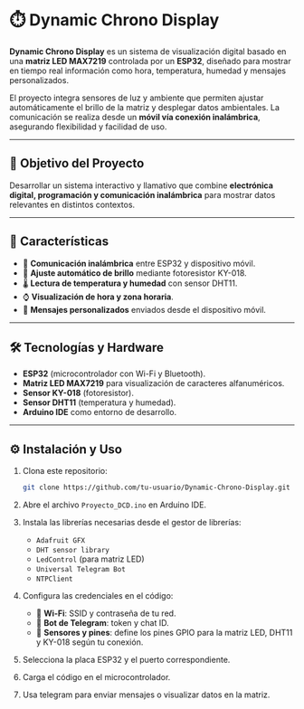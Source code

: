 # ⏱️ Dynamic Chrono Display

**Dynamic Chrono Display** es un sistema de visualización digital basado en una **matriz LED MAX7219** controlada por un **ESP32**, diseñado para mostrar en tiempo real información como hora, temperatura, humedad y mensajes personalizados.  

El proyecto integra sensores de luz y ambiente que permiten ajustar automáticamente el brillo de la matriz y desplegar datos ambientales. La comunicación se realiza desde un **móvil vía conexión inalámbrica**, asegurando flexibilidad y facilidad de uso.  

---

## 🎯 Objetivo del Proyecto
Desarrollar un sistema interactivo y llamativo que combine **electrónica digital, programación y comunicación inalámbrica** para mostrar datos relevantes en distintos contextos.  

---

## 🚀 Características
- 📡 **Comunicación inalámbrica** entre ESP32 y dispositivo móvil.  
- 🔆 **Ajuste automático de brillo** mediante fotoresistor KY-018.  
- 🌡️ **Lectura de temperatura y humedad** con sensor DHT11.  
- ⌚ **Visualización de hora y zona horaria**.  
- 📝 **Mensajes personalizados** enviados desde el dispositivo móvil.  

---

## 🛠️ Tecnologías y Hardware
- **ESP32** (microcontrolador con Wi-Fi y Bluetooth).  
- **Matriz LED MAX7219** para visualización de caracteres alfanuméricos.  
- **Sensor KY-018** (fotoresistor).  
- **Sensor DHT11** (temperatura y humedad).  
- **Arduino IDE** como entorno de desarrollo.  

---

## ⚙️ Instalación y Uso
1. Clona este repositorio:
   ```bash
   git clone https://github.com/tu-usuario/Dynamic-Chrono-Display.git
   ```
2. Abre el archivo `Proyecto_DCD.ino` en Arduino IDE.
3. Instala las librerías necesarias desde el gestor de librerías:
   - `Adafruit GFX`
   - `DHT sensor library`
   - `LedControl` (para matriz LED)
   - `Universal Telegram Bot`
   - `NTPClient`

4. Configura las credenciales en el código:
   - 🔑 **Wi-Fi**: SSID y contraseña de tu red.  
   - 🤖 **Bot de Telegram**: token y chat ID.  
   - 📌 **Sensores y pines**: define los pines GPIO para la matriz LED, DHT11 y KY-018 según tu conexión.  
5. Selecciona la placa ESP32 y el puerto correspondiente.
6. Carga el código en el microcontrolador.
7. Usa telegram para enviar mensajes o visualizar datos en la matriz.

